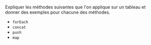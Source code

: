 Expliquer les méthodes suivantes que l'on applique sur un tableau et donner des exemples pour chacune des méthodes.

 * `forEach`
 * `concat`
 * `push`
 * `map`
